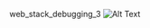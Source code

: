 web_stack_debugging_3
![Alt Text](https://geekflare.com/wp-content/uploads/2019/05/HTTP-Client-and-Web-Debugging-Proxy-Tools.png)
